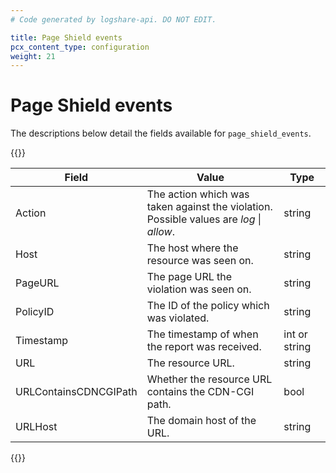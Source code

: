 ```yaml
---
# Code generated by logshare-api. DO NOT EDIT.

title: Page Shield events
pcx_content_type: configuration
weight: 21
---
```


# Page Shield events

The descriptions below detail the fields available for `page_shield_events`.

{{<table-wrap>}}

| Field | Value | Type |
| -- | -- | -- |
| Action | The action which was taken against the violation. <br />Possible values are <em>log</em> \| <em>allow</em>. | string |
| Host | The host where the resource was seen on. | string |
| PageURL | The page URL the violation was seen on. | string |
| PolicyID | The ID of the policy which was violated. | string |
| Timestamp | The timestamp of when the report was received. | int or string |
| URL | The resource URL. | string |
| URLContainsCDNCGIPath | Whether the resource URL contains the CDN-CGI path. | bool |
| URLHost | The domain host of the URL. | string |

{{</table-wrap>}}
